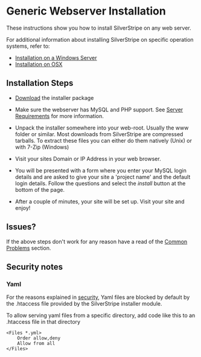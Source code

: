 # Generic Webserver Installation

These instructions show you how to install SilverStripe on any web server.

For additional information about installing SilverStripe on specific operation systems, refer to:

*  [Installation on a Windows Server](windows-pi)
*  [Installation on OSX](mac-osx)

## Installation Steps

*  [Download](http://silverstripe.org/download) the installer package

*  Make sure the webserver has MySQL and PHP support.  See [Server Requirements](server-requirements) for more
information. 

*  Unpack the installer somewhere into your web-root. Usually the www folder or similar. Most downloads from SilverStripe
are compressed tarballs. To extract these files you can either do them natively (Unix) or with 7-Zip (Windows)

*  Visit your sites Domain or IP Address in your web browser.

*  You will be presented with a form where you enter your MySQL login details and are asked to give your site a 'project
name' and the default login details. Follow the questions and select the *install* button at the bottom of the page.

*  After a couple of minutes, your site will be set up. Visit your site and enjoy!

## Issues?

If the above steps don't work for any reason have a read of the [Common Problems](common-problems) section.

## Security notes

### Yaml

For the reasons explained in [security](/topics/security), Yaml files are blocked by default by the .htaccess file
provided by the SilverStripe installer module.

To allow serving yaml files from a specific directory, add code like this to an .htaccess file in that directory

	<Files *.yml>
		Order allow,deny
		Allow from all
	</Files>
